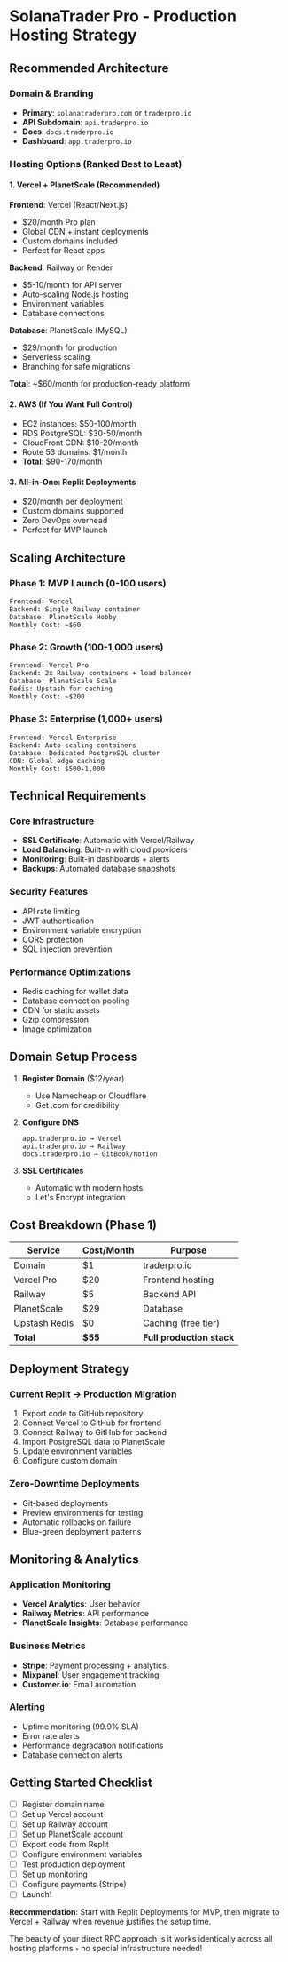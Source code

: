 # SolanaTrader Pro - Production Hosting Strategy

## Recommended Architecture

### Domain & Branding
- **Primary**: `solanatraderpro.com` or `traderpro.io`
- **API Subdomain**: `api.traderpro.io`
- **Docs**: `docs.traderpro.io`
- **Dashboard**: `app.traderpro.io`

### Hosting Options (Ranked Best to Least)

#### 1. Vercel + PlanetScale (Recommended)
**Frontend**: Vercel (React/Next.js)
- $20/month Pro plan
- Global CDN + instant deployments
- Custom domains included
- Perfect for React apps

**Backend**: Railway or Render
- $5-10/month for API server
- Auto-scaling Node.js hosting
- Environment variables
- Database connections

**Database**: PlanetScale (MySQL)
- $29/month for production
- Serverless scaling
- Branching for safe migrations

**Total**: ~$60/month for production-ready platform

#### 2. AWS (If You Want Full Control)
- EC2 instances: $50-100/month
- RDS PostgreSQL: $30-50/month  
- CloudFront CDN: $10-20/month
- Route 53 domains: $1/month
- **Total**: $90-170/month

#### 3. All-in-One: Replit Deployments
- $20/month per deployment
- Custom domains supported
- Zero DevOps overhead
- Perfect for MVP launch

## Scaling Architecture

### Phase 1: MVP Launch (0-100 users)
```
Frontend: Vercel
Backend: Single Railway container
Database: PlanetScale Hobby
Monthly Cost: ~$60
```

### Phase 2: Growth (100-1,000 users)  
```
Frontend: Vercel Pro
Backend: 2x Railway containers + load balancer
Database: PlanetScale Scale
Redis: Upstash for caching
Monthly Cost: ~$200
```

### Phase 3: Enterprise (1,000+ users)
```
Frontend: Vercel Enterprise
Backend: Auto-scaling containers
Database: Dedicated PostgreSQL cluster
CDN: Global edge caching
Monthly Cost: $500-1,000
```

## Technical Requirements

### Core Infrastructure
- **SSL Certificate**: Automatic with Vercel/Railway
- **Load Balancing**: Built-in with cloud providers
- **Monitoring**: Built-in dashboards + alerts
- **Backups**: Automated database snapshots

### Security Features
- API rate limiting
- JWT authentication
- Environment variable encryption
- CORS protection
- SQL injection prevention

### Performance Optimizations
- Redis caching for wallet data
- Database connection pooling
- CDN for static assets
- Gzip compression
- Image optimization

## Domain Setup Process

1. **Register Domain** ($12/year)
   - Use Namecheap or Cloudflare
   - Get .com for credibility

2. **Configure DNS**
   ```
   app.traderpro.io → Vercel
   api.traderpro.io → Railway  
   docs.traderpro.io → GitBook/Notion
   ```

3. **SSL Certificates**
   - Automatic with modern hosts
   - Let's Encrypt integration

## Cost Breakdown (Phase 1)

| Service | Cost/Month | Purpose |
|---------|------------|---------|
| Domain | $1 | traderpro.io |
| Vercel Pro | $20 | Frontend hosting |
| Railway | $5 | Backend API |
| PlanetScale | $29 | Database |
| Upstash Redis | $0 | Caching (free tier) |
| **Total** | **$55** | **Full production stack** |

## Deployment Strategy

### Current Replit → Production Migration
1. Export code to GitHub repository
2. Connect Vercel to GitHub for frontend
3. Connect Railway to GitHub for backend
4. Import PostgreSQL data to PlanetScale
5. Update environment variables
6. Configure custom domain

### Zero-Downtime Deployments
- Git-based deployments
- Preview environments for testing
- Automatic rollbacks on failure
- Blue-green deployment patterns

## Monitoring & Analytics

### Application Monitoring
- **Vercel Analytics**: User behavior
- **Railway Metrics**: API performance
- **PlanetScale Insights**: Database performance

### Business Metrics
- **Stripe**: Payment processing + analytics
- **Mixpanel**: User engagement tracking
- **Customer.io**: Email automation

### Alerting
- Uptime monitoring (99.9% SLA)
- Error rate alerts
- Performance degradation notifications
- Database connection alerts

## Getting Started Checklist

- [ ] Register domain name
- [ ] Set up Vercel account
- [ ] Set up Railway account  
- [ ] Set up PlanetScale account
- [ ] Export code from Replit
- [ ] Configure environment variables
- [ ] Test production deployment
- [ ] Set up monitoring
- [ ] Configure payments (Stripe)
- [ ] Launch!

**Recommendation**: Start with Replit Deployments for MVP, then migrate to Vercel + Railway when revenue justifies the setup time.

The beauty of your direct RPC approach is it works identically across all hosting platforms - no special infrastructure needed!
